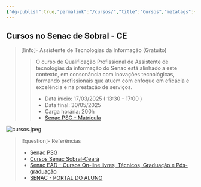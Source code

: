 ```yaml
---
{"dg-publish":true,"permalink":"/cursos/","title":"Cursos","metatags":{"description":"Programação de Cursos no Senac Ceará em Sobral"},"tags":["curso","Senac"],"updated":"2025-03-17T19:46:11.322-03:00"}
---
```



## ️️️️Cursos no Senac de Sobral - CE

> [!info]- Assistente de Tecnologias da Informação (Gratuito)
> > O curso de Qualificação Profissional de Assistente de tecnologias da informação do Senac está alinhado a este contexto, em consonância com inovações tecnológicas, formando profissionais que atuem com enfoque em eficácia e excelência e na prestação de serviços.
> > - Data início: 17/03/2025 ( 13:30 - 17:00 )
> > - Data final: 30/05/2025
> > - Carga horária: 200h 
> > - [Senac PSG - Matrícula](https://psg.ce.senac.br/oportunidade/assistente-de-tecnologias-da-informacao-7/)

![cursos.jpeg](/img/user/cursos.jpeg)



> [!question]- Referências
> - [Senac PSG](https://psg.ce.senac.br/oportunidades/)
> - [Cursos Senac Sobral-Ceará](https://cursos.ce.senac.br/unidade/senac-sobral/)
> - [Senac EAD - Cursos On-line livres, Técnicos, Graduação e Pós-graduação](https://www.ead.senac.br/)
> - [SENAC - PORTAL DO ALUNO](https://cloud.plataforma.senac.br/senacportalaluno/#/login)
